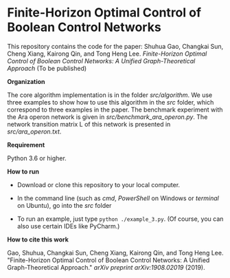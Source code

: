# Finite-Horizon Optimal Control of Boolean Control Networks
This repository contains the code for the paper: Shuhua Gao, Changkai Sun, Cheng Xiang, Kairong Qin, and Tong Heng Lee. *Finite-Horizon Optimal Control of Boolean Control Networks: A Unified Graph-Theoretical Approach* (To be published)

**Organization**

The core algorithm implementation is in the folder *src/algorithm*.  We use three examples to show how to use this algorithm in the *src* folder, which correspond to three examples in the paper. The benchmark experiment with the Ara operon network is given in *src/benchmark_ara_operon.py*. The network transition matrix L of this network is presented in *src/ara_operon.txt*.

**Requirement**

Python 3.6 or higher.

**How to run**

+ Download or clone this repository to your local computer.

+ In the command line  (such as *cmd*, *PowerShell* on Windows or *terminal* on Ubuntu), go into the *src* folder

+ To run an example, just type `python ./example_3.py`. (Of course, you can also use certain IDEs like PyCharm.)

**How to cite this work**

Gao, Shuhua, Changkai Sun, Cheng Xiang, Kairong Qin, and Tong Heng Lee. "Finite-Horizon Optimal Control of Boolean Control Networks: A Unified Graph-Theoretical Approach." *arXiv preprint arXiv:1908.02019* (2019). 